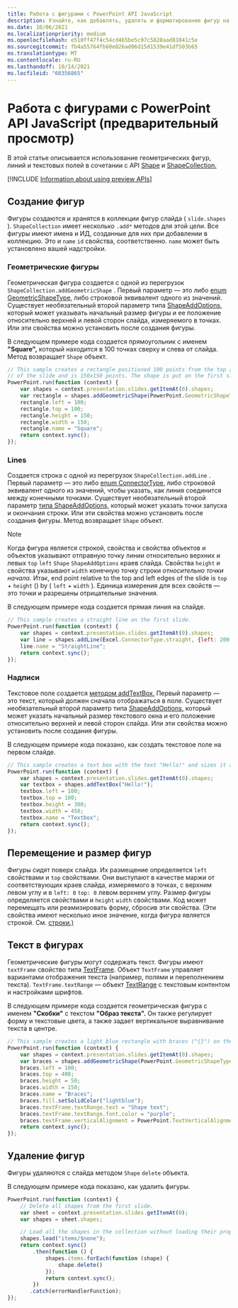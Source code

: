 ```yaml
---
title: Работа с фигурами с PowerPoint API JavaScript
description: Узнайте, как добавлять, удалять и форматирование фигур на PowerPoint слайдах.
ms.date: 10/06/2021
ms.localizationpriority: medium
ms.openlocfilehash: e510ff47f4c54cd465be5c97c5828aad81041c5e
ms.sourcegitcommit: fb4a55764fb60e826ad06d15d1539e41df503b65
ms.translationtype: MT
ms.contentlocale: ru-RU
ms.lasthandoff: 10/14/2021
ms.locfileid: "60356865"
---
```

# <a name="work-with-shapes-using-the-powerpoint-javascript-api-preview"></a>Работа с фигурами с PowerPoint API JavaScript (предварительный просмотр)

В этой статье описывается использование геометрических фигур, линий и текстовых полей в сочетании с API [Shape](/javascript/api/powerpoint/powerpoint.shape) и [ShapeCollection.](/javascript/api/powerpoint/powerpoint.shapecollection)

[!INCLUDE [Information about using preview APIs](../includes/using-preview-apis-host.md)]

## <a name="create-shapes"></a>Создание фигур

Фигуры создаются и хранятся в коллекции фигур слайда ( `slide.shapes` ). `ShapeCollection` имеет несколько `.add*` методов для этой цели. Все фигуры имеют имена и ИД, созданные для них при добавлении в коллекцию. Это и `name` `id` свойства, соответственно. `name` может быть установлено вашей надстройки.

### <a name="geometric-shapes"></a>Геометрические фигуры

Геометрическая фигура создается с одной из перегрузок `ShapeCollection.addGeometricShape` . Первый параметр — это либо [enum GeometricShapeType,](/javascript/api/powerpoint/powerpoint.geometricshapetype) либо строковой эквивалент одного из значений. Существует необязательный второй параметр типа [ShapeAddOptions,](/javascript/api/powerpoint/powerpoint.shapeaddoptions) который может указывать начальный размер фигуры и ее положение относительно верхней и левой сторон слайда, измеряемого в точках. Или эти свойства можно установить после создания фигуры.

В следующем примере кода создается прямоугольник с именем **"Square",** который находится в 100 точках сверху и слева от слайда. Метод возвращает `Shape` объект.

```js
// This sample creates a rectangle positioned 100 points from the top and left sides
// of the slide and is 150x150 points. The shape is put on the first slide.
PowerPoint.run(function (context) {
    var shapes = context.presentation.slides.getItemAt(0).shapes;
    var rectangle = shapes.addGeometricShape(PowerPoint.GeometricShapeType.rectangle);
    rectangle.left = 100;
    rectangle.top = 100;
    rectangle.height = 150;
    rectangle.width = 150;
    rectangle.name = "Square";
    return context.sync();
});
```

### <a name="lines"></a>Lines

Создается строка с одной из перегрузок `ShapeCollection.addLine` . Первый параметр — это либо [enum ConnectorType,](/javascript/api/powerpoint/powerpoint.connectortype) либо строковой эквивалент одного из значений, чтобы указать, как линия соединится между конечными точками. Существует необязательный второй параметр [типа ShapeAddOptions,](/javascript/api/powerpoint/powerpoint.shapeaddoptions) который может указать точки запуска и окончания строки. Или эти свойства можно установить после создания фигуры. Метод возвращает `Shape` объект.

> [!NOTE]
> Когда фигура является строкой, свойства и свойства объектов и объектов указывают отправную точку линии относительно верхних и левых `top` `left` `Shape` `ShapeAddOptions` краев слайда. Свойства `height` и свойства указывают `width` конечную точку строки *относительно точки начала.* Итак, end point relative to the top and left edges of the slide is `top`  +  `height` () by ( `left`  +  `width` ). Единица измерения для всех свойств — это точки и разрешены отрицательные значения.

В следующем примере кода создается прямая линия на слайде.

```js
// This sample creates a straight line on the first slide.
PowerPoint.run(function (context) {
    var shapes = context.presentation.slides.getItemAt(0).shapes;
    var line = shapes.addLine(Excel.ConnectorType.straight, {left: 200, top: 50, height: 300, width: 150});
    line.name = "StraightLine";
    return context.sync();
});
```

### <a name="text-boxes"></a>Надписи

Текстовое поле создается [методом addTextBox.](/javascript/api/powerpoint/powerpoint.shapecollection#addTextBox_text__options_) Первый параметр — это текст, который должен сначала отображаться в поле. Существует необязательный второй параметр типа [ShapeAddOptions,](/javascript/api/powerpoint/powerpoint.shapeaddoptions) который может указать начальный размер текстового окна и его положение относительно верхней и левой сторон слайда. Или эти свойства можно установить после создания фигуры.

В следующем примере кода показано, как создать текстовое поле на первом слайде.

```js
// This sample creates a text box with the text "Hello!" and sizes it appropriately.
PowerPoint.run(function (context) {
    var shapes = context.presentation.slides.getItemAt(0).shapes;
    var textbox = shapes.addTextBox("Hello!");
    textbox.left = 100;
    textbox.top = 100;
    textbox.height = 300;
    textbox.width = 450;
    textbox.name = "Textbox";
    return context.sync();
});
```

## <a name="move-and-resize-shapes"></a>Перемещение и размер фигур

Фигуры сидят поверх слайда. Их размещение определяется `left` свойствами и `top` свойствами. Они выступают в качестве маржи от соответствующих краев слайда, измеряемого в точках, с верхним левом углу и в `left: 0` `top: 0` левом верхнем углу. Размер фигуры определяется свойствами и `height` `width` свойствами. Код может перемещать или реамизировать форму, сбросив эти свойства. (Эти свойства имеют несколько иное значение, когда фигура является строкой. См. [строки.)](#lines)

## <a name="text-in-shapes"></a>Текст в фигурах

Геометрические фигуры могут содержать текст. Фигуры имеют `textFrame` свойство типа [TextFrame](/javascript/api/powerpoint/powerpoint.textframe). Объект `TextFrame` управляет вариантами отображения текста (например, полями и переполнением текста). `TextFrame.textRange` — объект [TextRange](/javascript/api/powerpoint/powerpoint.textrange) с текстовым контентом и настройками шрифтов.

В следующем примере кода создается геометрическая фигура с именем **"Скобки"** с текстом **"Образ текста".** Он также регулирует форму и текстовые цвета, а также задает вертикальное выравнивание текста в центре.

```js
// This sample creates a light blue rectangle with braces ("{}") on the left and right ends and adds the purple text "Shape text" to the center.
PowerPoint.run(function (context) {
    var shapes = context.presentation.slides.getItemAt(0).shapes;
    var braces = shapes.addGeometricShape(PowerPoint.GeometricShapeType.bracePair);
    braces.left = 100;
    braces.top = 400;
    braces.height = 50;
    braces.width = 150;
    braces.name = "Braces";
    braces.fill.setSolidColor("lightblue");
    braces.textFrame.textRange.text = "Shape text";
    braces.textFrame.textRange.font.color = "purple";
    braces.textFrame.verticalAlignment = PowerPoint.TextVerticalAlignment.middleCentered;
    return context.sync();
});
```

## <a name="delete-shapes"></a>Удаление фигур

Фигуры удаляются с слайда методом `Shape` `delete` объекта.

В следующем примере кода показано, как удалить фигуры.

```js
PowerPoint.run(function (context) {
    // Delete all shapes from the first slide.
    var sheet = context.presentation.slides.getItemAt(0);
    var shapes = sheet.shapes;

    // Load all the shapes in the collection without loading their properties.
    shapes.load("items/$none");
    return context.sync()
        .then(function () {
            shapes.items.forEach(function (shape) {
                shape.delete()
            });
            return context.sync();
        })
       .catch(errorHandlerFunction);
});
```
